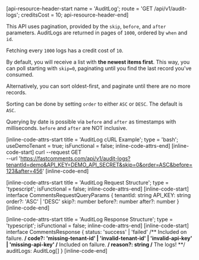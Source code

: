 [api-resource-header-start name = 'AuditLog'; route = 'GET /api/v1/audit-logs'; creditsCost = 10; api-resource-header-end]

This API uses pagination, provided by the `skip`, `before`, and `after` parameters. AuditLogs are returned in pages of `1000`, ordered by `when` and `id`.

Fetching every `1000` logs has a credit cost of `10`.

By default, you will receive a list with **the newest items first**. This way, you can poll starting with `skip=0`, paginating until you find the last record you've consumed.

Alternatively, you can sort oldest-first, and paginate until there are no more records.

Sorting can be done by setting `order` to either `ASC` or `DESC`. The default is `ASC`.

Querying by date is possible via `before` and `after` as timestamps with milliseconds. `before` and `after` are NOT inclusive.

[inline-code-attrs-start title = 'AuditLog cURL Example'; type = 'bash'; useDemoTenant = true; isFunctional = false; inline-code-attrs-end]
[inline-code-start]
curl --request GET \
  --url 'https://fastcomments.com/api/v1/audit-logs?tenantId=demo&API_KEY=DEMO_API_SECRET&skip=0&order=ASC&before=123&after=456'
[inline-code-end]

[inline-code-attrs-start title = 'AuditLog Request Structure'; type = 'typescript'; isFunctional = false; inline-code-attrs-end]
[inline-code-start]
interface CommentsRequestQueryParams {
    tenantId: string
    API_KEY: string
    order?: 'ASC' | 'DESC'
    skip?: number
    before?: number
    after?: number
}
[inline-code-end]

[inline-code-attrs-start title = 'AuditLog Response Structure'; type = 'typescript'; isFunctional = false; inline-code-attrs-end]
[inline-code-start]
interface CommentsResponse {
    status: 'success' | 'failed'
    /** Included on failure. **/
    code?: 'missing-tenant-id' | 'invalid-tenant-id' | 'invalid-api-key' | 'missing-api-key'
    /** Included on failure. **/
    reason?: string
    /** The logs! **/
    auditLogs: AuditLog[]
}
[inline-code-end]
